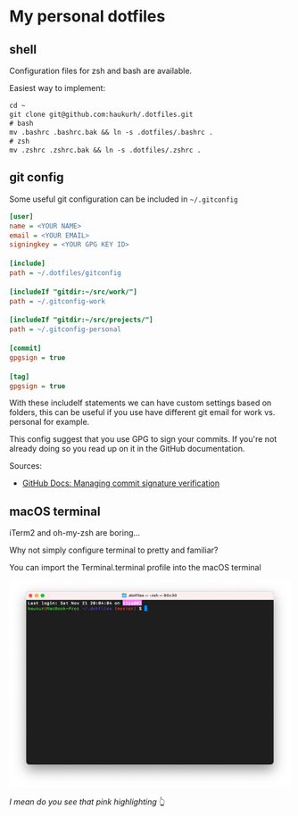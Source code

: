 # My personal dotfiles

## shell

Configuration files for zsh and bash are available.

Easiest way to implement:

```shell
cd ~
git clone git@github.com:haukurh/.dotfiles.git
# bash
mv .bashrc .bashrc.bak && ln -s .dotfiles/.bashrc .
# zsh
mv .zshrc .zshrc.bak && ln -s .dotfiles/.zshrc .
```

## git config

Some useful git configuration can be included in `~/.gitconfig`

```ini
[user]
name = <YOUR NAME>
email = <YOUR EMAIL>
signingkey = <YOUR GPG KEY ID>

[include]
path = ~/.dotfiles/gitconfig

[includeIf "gitdir:~/src/work/"]
path = ~/.gitconfig-work

[includeIf "gitdir:~/src/projects/"]
path = ~/.gitconfig-personal

[commit]
gpgsign = true

[tag]
gpgsign = true
```

With these includeIf statements we can have custom settings based on folders,
this can be useful if you use have different git email for work vs. personal for example.

This config suggest that you use GPG to sign your commits. If you're not already doing so you
read up on it in the GitHub documentation.

Sources:

- [GitHub Docs: Managing commit signature verification](https://docs.github.com/en/authentication/managing-commit-signature-verification)

## macOS terminal

iTerm2 and oh-my-zsh are boring...

Why not simply configure terminal to pretty and familiar?

You can import the Terminal.terminal profile into the macOS terminal

![Screenshot of terminal](assets/terminal.png)

_I mean do you see that pink highlighting_ 👆
